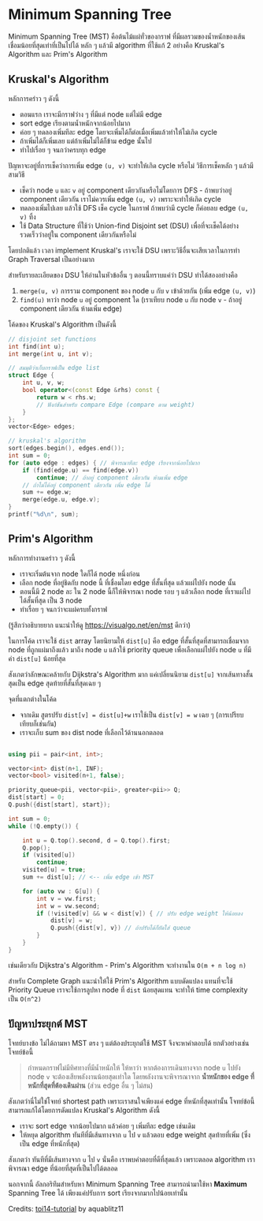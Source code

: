 # Minimum Spanning Tree

Minimum Spanning Tree (MST) คือต้นไม้แผ่ทั่วของกราฟ ที่มีผลรวมของน้ำหนักของเส้นเชื่อมน้อยที่สุดเท่าที่เป็นไปได้ หลัก ๆ แล้วมี algorithm ที่ใช้แก้ 2 อย่างคือ Kruskal's Algorithm และ Prim's Algorithm

## Kruskal's Algorithm

หลักการคร่าว ๆ ดังนี้
- ตอนแรก เราจะมีกราฟว่าง ๆ ที่มีแต่ node แต่ไม่มี edge
- sort edge เรียงตามน้ำหนักจากน้อยไปมาก
- ค่อย ๆ ทดลองเพิ่มทีละ edge โดยจะเพิ่มได้ก็ต่อเมื่อเพิ่มแล้วทำให้ไม่เกิด cycle
- ถ้าเพิ่มได้ก็เพิ่มเลย แต่ถ้าเพิ่มไม่ได้ก็ข้าม edge นั้นไป
- ทำไปเรื่อย ๆ จนกว่าครบทุก edge

ปัญหาจะอยู่ที่การเช็คว่าการเพิ่ม edge `(u, v)` จะทำให้เกิด cycle หรือไม่ วิธีการเช็คหลัก ๆ แล้วมีสามวิธี
- เช็คว่า node `u` และ `v` อยู่ component เดียวกันหรือไม่โดยการ DFS - ถ้าพบว่าอยู่ component เดียวกัน เราไม่ควรเพิ่ม edge `(u, v)` เพราะจะทำให้เกิด cycle
- ทดลองเพิ่มไปเลย แล้วใช้ DFS เช็ค cycle ในกราฟ ถ้าพบว่ามี cycle ก็ค่อยลบ edge `(u, v)` ทิ้ง
- ใช้ Data Structure ที่ใช้ว่า Union-find Disjoint set (DSU) เพื่อที่จะเช็คได้อย่างรวดเร็วว่าอยู่ใน component เดียวกันหรือไม่

โดยปกติแล้ว เวลา implement Kruskal's เราจะใช้ DSU เพราะวิธีอื่นจะเสียเวลาในการทำ Graph Traversal เป็นอย่างมาก

สำหรับรายละเอียดของ DSU ให้อ่านในหัวข้ออื่น ๆ ตอนนี้ทราบแค่ว่า DSU ทำได้สองอย่างคือ

1. `merge(u, v)` การรวม component ของ node `u` กับ `v` เข้าด้วยกัน (เพิ่ม edge `(u, v)`)
2. `find(u)` หาว่า node `u` อยู่ component ใด (เราเทียบ node `u` กับ node `v` - ถ้าอยู่ component เดียวกัน ห้ามเพิ่ม edge)

โค้ดของ Kruskal's Algorithm เป็นดังนี้

```cpp
// disjoint set functions
int find(int u);
int merge(int u, int v);

// สมมุติว่าเก็บกราฟเป็น edge list
struct Edge {
    int u, v, w;
    bool operator<(const Edge &rhs) const {
        return w < rhs.w;
        // ฟังก์ชันสำหรับ compare Edge (compare ตาม weight)
    }
};
vector<Edge> edges;

// kruskal's algorithm
sort(edges.begin(), edges.end());
int sum = 0;
for (auto edge : edges) { // พิจารณาทีละ edge เรียงจากน้อยไปมาก
    if (find(edge.u) == find(edge.v))
        continue; // ถ้าอยู่ component เดียวกัน ห้ามเพิ่ม edge
    // ถ้าไม่ได้อยู่ component เดียวกัน เพิ่ม edge ได้
    sum += edge.w;
    merge(edge.u, edge.v);
}
printf("%d\n", sum);
```

## Prim's Algorithm

หลักการทำงานคร่าว ๆ ดังนี้
- เราจะเริ่มต้นจาก node ใดก็ได้ node หนึ่งก่อน
- เลือก node ที่อยู่ชิดกับ node นี้ ที่เชื่อมโดย edge ที่สั้นที่สุด แล้วแผ่ไปยัง node นั้น
- ตอนนี้มี 2 node ละ ใน 2 node นี้ก็ให้พิจารณา node รอบ ๆ แล้วเลือก node ที่เราแผ่ไปได้สั้นที่สุด เป็น 3 node
- ทำเรื่อย ๆ จนกว่าจะแผ่ครบทั้งกราฟ

(รู้สึกว่าอธิบายยาก แนะนำให้ดู https://visualgo.net/en/mst ดีกว่า)

ในการโค้ด เราจะใช้ `dist` array โดยนิยามให้ `dist[u]` คือ edge ที่สั้นที่สุดที่สามารถเชื่อมจาก node ที่ถูกแผ่มาถึงแล้ว มาถึง node `u` แล้วใช้ priority queue เพื่อเลือกแผ่ไปยัง node `u` ที่มีค่า `dist[u]` น้อยที่สุด

สังเกตว่าลักษณะคล้ายกับ Dijkstra's Algorithm มาก แค่เปลี่ยนนิยาม `dist[u]` จากเส้นทางสั้นสุดเป็น edge สุดท้ายที่สั้นที่สุดเฉย ๆ

จุดที่แตกต่างในโค้ด
- จากเดิม สูตรปรับ `dist[v] = dist[u]+w` เราใช้เป็น `dist[v] = w` เฉย ๆ (การเปรียบเทียบก็เช่นกัน)
- เราจะเก็บ sum ของ dist node ที่เลือกไว้ด้านนอกตลอด

```cpp

using pii = pair<int, int>;

vector<int> dist(n+1, INF);
vector<bool> visited(n+1, false);

priority_queue<pii, vector<pii>, greater<pii>> Q;
dist[start] = 0;
Q.push({dist[start], start});

int sum = 0;
while (!Q.empty()) {

    int u = Q.top().second, d = Q.top().first;
    Q.pop();
    if (visited[u])
        continue;
    visited[u] = true;
    sum += dist[u]; // <-- เพิ่ม edge เข้า MST

    for (auto vw : G[u]) {
        int v = vw.first;
        int w = vw.second;
        if (!visited[v] && w < dist[v]) { // ปรับ edge weight ให้น้อยลง
            dist[v] = w;
            Q.push({dist[v], v}) // ถ้าปรับได้ก็ยัดใส่ queue
        }
    }
}

```

เช่นเดียวกับ Dijkstra's Algorithm - Prim's Algorithm จะทำงานใน `O(m + n log n)`

สำหรับ Complete Graph แนะนำให้ใช้ Prim's Algorithm แบบดัดแปลง แทนที่จะใช้ Priority Queue เราจะใช้การลูปหา node ที่ `dist` น้อยสุดแทน จะทำให้ time complexity เป็น `O(n^2)`

## ปัญหาประยุกต์ MST

โจทย์บางข้อ ไม่ได้ถามหา MST ตรง ๆ แต่ต้องประยุกต์ใช้ MST จึงจะหาคำตอบได้ ยกตัวอย่างเช่นโจทย์ข้อนี้

> กำหนดกราฟไม่มีทิศทางที่มีน้ำหนักให้ ให้หาว่า หากต้องการเดินทางจาก node `u` ไปยัง node `v` จะต้องเสียพลังงานน้อยสุดเท่าใด โดยพลังงานจะพิจารณาจาก **น้ำหนักของ edge ที่หนักที่สุดที่ต้องเดินผ่าน** (ส่วน edge อื่น ๆ ไม่สน)

สังเกตว่านี่ไม่ใช่โจทย์ shortest path เพราะเราสนใจเพียงแค่ edge ที่หนักที่สุดเท่านั้น โจทย์ข้อนี้สามารถแก้ได้โดยการดัดแปลง Kruskal's Algorithm ดังนี้

- เราจะ sort edge จากน้อยไปมาก แล้วค่อย ๆ เพิ่มทีละ edge เช่นเดิม
- ให้หยุด algorithm ทันทีที่มีเส้นทางจาก `u` ไป `v` แล้วตอบ edge weight สุดท้ายที่เพิ่ม (ซึ่งเป็น edge ที่หนักที่สุด)

สังเกตว่า ทันทีที่มีเส้นทางจาก `u` ไป `v` นั่นคือ เราพบคำตอบที่ดีที่สุดแล้ว เพราะตลอด algorithm เราพิจารณา edge ที่น้อยที่สุดที่เป็นไปได้ตลอด

นอกจากนี้ อัลกอริทึมสำหรับหา Minimum Spanning Tree สามารถนำมาใช้หา **Maximum** Spanning Tree ได้ เพียงแค่ปรับการ sort เรียงจากมากไปน้อยเท่านั้น

Credits: [toi14-tutorial](https://github.com/aquablitz11/toi14-tutorial) by aquablitz11